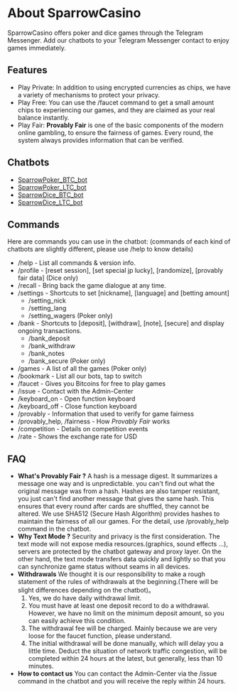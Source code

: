 # About SparrowCasino
SparrowCasino offers poker and dice games through the Telegram Messenger. Add our chatbots to your Telegram Messenger contact to enjoy games immediately.

## Features
  - Play Private: In addition to using encrypted currencies as chips, we have a variety of mechanisms to protect your privacy.
  - Play Free: You can use the /faucet command to get a small amount chips to experiencing our games, and they are claimed as your real balance instantly.
  - Play Fair: **Provably Fair** is one of the basic components of the modern online gambling, to ensure the fairness of games. Every round, the system always provides information that can be verified.

## Chatbots
  - [SparrowPoker_BTC_bot]
  - [SparrowPoker_LTC_bot]
  - [SparrowDice_BTC_bot]
  - [SparrowDice_LTC_bot]

## Commands
  Here are commands you can use in the chatbot:
  (commands of each kind of chatbots are slightly different, please use /help to know details)  
  - /help - List all commands & version info.
  - /profile - [reset session], [set special jp lucky], [randomize], [provably fair data] (Dice only)
  - /recall - Bring back the game dialogue at any time.
  - /settings - Shortcuts to set [nickname], [language] and [betting amount]
    - /setting_nick
    - /setting_lang
    - /setting_wagers (Poker only)
  - /bank - Shortcuts to [deposit], [withdraw], [note], [secure] and display ongoing transactions.
    - /bank_deposit
    - /bank_withdraw
    - /bank_notes
    - /bank_secure (Poker only)
  - /games - A list of all the games (Poker only)
  - /bookmark - List all our bots, tap to switch
  - /faucet - Gives you Bitcoins for free to play games
  - /issue - Contact with the Admin-Center
  - /keyboard_on - Open function keyboard
  - /keyboard_off - Close function keyboard
  - /provably - Information that used to verify for game fairness
  - /provably_help, /fairness - How *Provably Fair* works
  - /competition - Details on competition events
  - /rate - Shows the exchange rate for USD

## FAQ
  - **What's Provably Fair ?**
    A hash is a message digest. It summarizes a message one way and is unpredictable. you can't find out what the original message was from a hash.
    Hashes are also tamper resistant, you just can't find another message that gives the same hash. This ensures that every round after cards are shuffled, they cannot be altered. We use SHA512 (Secure Hash Algorithm) provides hashes to maintain the fairness of all our games.
    For the detail, use /provably_help command in the chatbot.
  - **Why Text Mode ?**
    Security and privacy is the first consideration. The text mode will not expose media resources.(graphics, sound effects ...), servers are protected by the chatbot gateway and proxy layer.
    On the other hand, the text mode transfers data quickly and lightly so that you can synchronize game status without seams in all devices.
  - **Withdrawals**
    We thought it is our responsibility to make a rough statement of the rules of withdrawals at the beginning.(There will be slight differences depending on the chatbot)。
    1. Yes, we do have daily withdrawal limit.
    2. You must have at least one deposit record to do a withdrawal. However, we have no limit on the minimum deposit amount, so you can easily achieve this condition.
    3. The withdrawal fee will be charged. Mainly because we are very loose for the faucet function, please understand.
    4. The initial withdrawal will be done manually, which will delay you a little time. Deduct the situation of network traffic congestion, will be completed within 24 hours at the latest, but generally, less than 10 minutes.
  - **How to contact us**
    You can contact the Admin-Center via the /issue command in the chatbot and you will receive the reply within 24 hours.
 
[//]: # (Remark)

[SparrowPoker_BTC_bot]: <https://t.me/SparrowPoker_BTC_bot>
[SparrowPoker_LTC_bot]: <https://t.me/SparrowPoker_LTC_bot>
[SparrowDice_BTC_bot]: <https://t.me/SparrowDice_BTC_bot>
[SparrowDice_LTC_bot]: <https://t.me/SparrowDice_LTC_bot>
